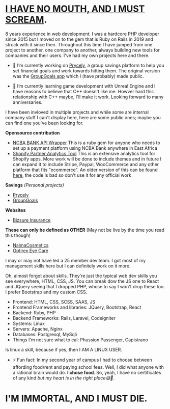 # [I HAVE NO MOUTH, AND I MUST SCREAM](https://wjccschools.org/wp-content/uploads/sites/2/2016/01/I-Have-No-Mouth-But-I-Must-Scream-by-Harlan-Ellison.pdf).

8 years experience in web development. I was a hardcore PHP developer since 2015 but I moved on to the gem that is Ruby on Rails in 2019 and struck with it since then. Throughout this time I have jumped from one project to another, one company to another, always building new tools for companies and their users. I've had my own projects here and there.

- 🔭 I’m currently working on [Prycely](https://prycely.com), a group savings platform to help you set financial goals and work towards hitting them. The original version was the [GroupGoals app](https://play.google.com/store/apps/details?id=tech.berjis.groupgoals&hl=en&gl=US) which I (have probably) made public.

- 🌱 I’m currently learning game development with Unreal Engine and I have reasons to believe that C++ doesn't like me. Howver hard this relationship with C++ maybe, I'll make it work. Looking forward to many anniversaries.

I have been invloved in multiple projects and while some are internal company stuff I can't display here, here are some public ones; maybe you can find one you've been looking for.

**Opensource contribution**
- [NCBA BANK API Wrapper](https://github.com/BerjisTech/ncba) This is a ruby gem for anyone who needs to set up a payment platform using NCBA Bank anywhere in East Africa
- [Shopify Partner Analytics Tool](https://github.com/BerjisTech/shopify-partner-metrics) This is an extensive analytics tool for Shopify apps. More work will be done to include themes and in future I can expand it to include Stripe, Paypal, WooCommerce and any other platform that fits "ecommerce". An older version of this can be found [here](https://github.com/BerjisTech/shopify-stripe-profitwell-chartmogul-metrics), the code is bad so don't use it for any official work

**Savings** _(Personal projects)_
- [Prycely](https://prycely.com)
- [GroupGoals](https://play.google.com/store/apps/details?id=tech.berjis.groupgoals&hl=en&gl=US)

**Websites**
- [Bizsure Insurance](https://www.bizsure.co.ke/)

**These can only be defined as OTHER**
(May not be live by the time you read this though)
- [NaimaCosmetics](https://naimacosmetics.com)
- [Optirex Eye Care](https://optirexeyecare.com)

I may or may not have led a 25 member dev team. I got most of my management skills here but I can definitely work on it more.

Oh, almost forgot about skills. They're just the typical web dev skills you see everywhere, HTML, CSS, JS. You can break dow the JS one to React and JQuery seeing that I dropped PHP, whose to say I won't drop these too. I prefer Bootstrap and my custom CSS.

- Frontend: HTML, CSS, SCSS, SAAS, JS
- Frontend Frameworks and libraries: JQuery, Bootstrap, React
- Backend: Ruby, PHP
- Backend Frameworks: Rails, Laravel, Codeigniter
- Systems: Linux
- Servers: Apache, Nginx
- Databases: Postgresql, MySqli
- Things I'm not sure what to cal: Phussion Passenger, Capistrano

Is linux a skill, because if yes, then I AM A LINUX USER.

- ⚡ Fun fact: In my second year of campus I had to choose between affording food/rent and paying school fees. Well, I did what anyone with a rational brain would do. **I chose food**. So, yeah, I have no certificates of any kind *but my heart is in the right place😅🥴*.

<!--
**BerjisTech/berjistech** is a ✨ _special_ ✨ repository because its `README.md` (this file) appears on your GitHub profile.
Here are some ideas to get you started:
- 🔭 I’m currently working on ...
- 🌱 I’m currently learning ...
- 👯 I’m looking to collaborate on ...
- 🤔 I’m looking for help with ...
- 💬 Ask me about ...
- 📫 How to reach me: ...
- 😄 Pronouns: ...
- ⚡ Fun fact: ...
-->

# I'M IMMORTAL, AND I MUST DIE.
